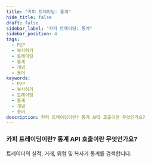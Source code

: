 ```yaml
---
title: "카피 트레이딩: 통계"
hide_title: false
draft: false
sidebar_label: "카피 트레이딩: 통계"
sidebar_position: 4
tags:
  - P2P
  - 복사하기
  - 트레이딩
  - 통계
  - 개념
  - 용어
keywords:
  - P2P
  - 복사하기
  - 트레이딩
  - 통계
  - 개념
  - 용어
description: 카피 트레이딩이란? 통계 API 호출이란 무엇인가요?
---
```


### 카피 트레이딩이란? 통계 API 호출이란 무엇인가요?

트레이더의 실적, 거래, 위험 및 복사기 통계를 검색합니다.
